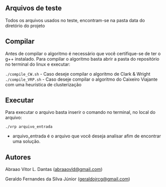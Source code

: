 ## Arquivos de teste

Todos os arquivos usados no teste, encontram-se  na pasta data do diretório do projeto

## Compilar

Antes de compilar o algoritmo é necessário que você certifique-se de ter o g++ instalado.
Para compilar o algoritmo basta abrir a pasta do repositório no terminal do linux e executar:

```./compile_CW.sh``` - Caso deseje compilar o algoritmo de Clark & Wright
```./compile_VRP.sh``` - Caso deseje compilar o algoritmo do Caixeiro Viajante com uma heurística de clusterização

## Executar

Para executar o arquivo basta inserir o comando no terminal, no local do arquivo:

```./vrp arquivo_entrada```

- arquivo_entrada é o arquivo que você deseja analisar afim de encontrar uma solução.

## Autores

Abraao Vitor L. Dantas (abraaovld@gmail.com)

Geraldo Fernandes da Silva Júnior (geraldojrcg@gmail.com)
